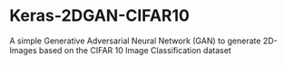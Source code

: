# Keras-2DGAN-CIFAR10
A simple Generative Adversarial Neural Network (GAN) to generate 2D-Images based on the CIFAR 10 Image Classification dataset
